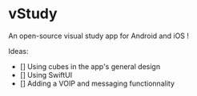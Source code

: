 # vStudy
An open-source visual study app for Android and iOS !

Ideas:
- [] Using cubes in the app's general design
- [] Using SwiftUI
- [] Adding a VOIP and messaging functionnality
